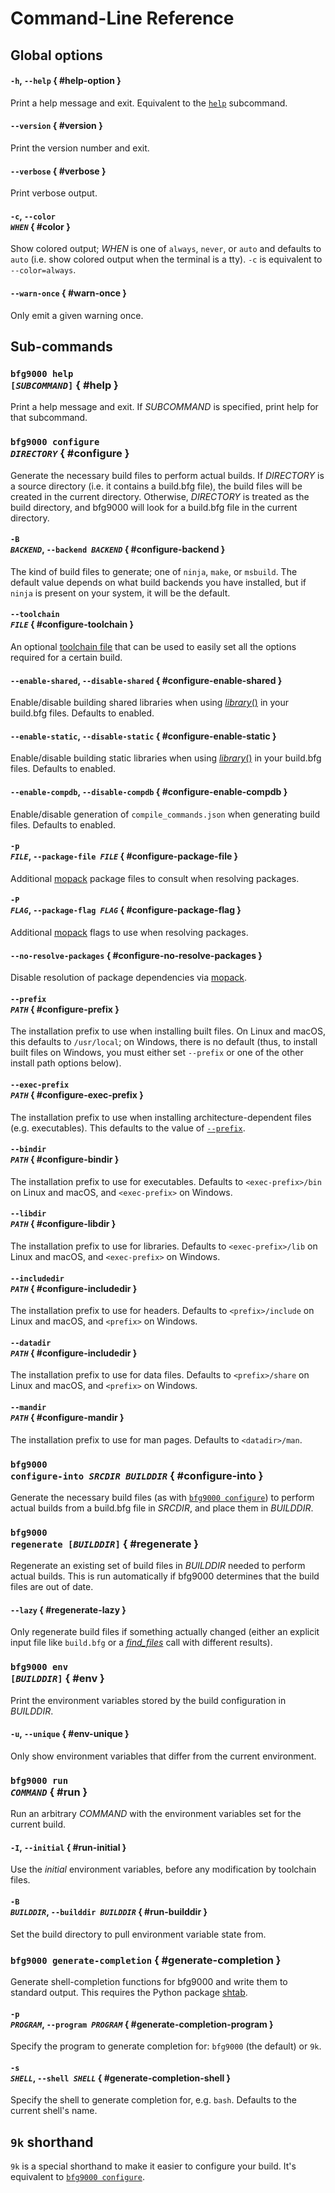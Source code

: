 # Command-Line Reference

## Global options

#### `-h`, `--help` { #help-option }

Print a help message and exit. Equivalent to the [`help`](#help) subcommand.

#### `--version` { #version }

Print the version number and exit.

#### `--verbose` { #verbose }

Print verbose output.

#### `-c`, <code>--color *WHEN*</code> { #color }

Show colored output; *WHEN* is one of `always`, `never`, or `auto` and defaults
to `auto` (i.e. show colored output when the terminal is a tty). `-c` is
equivalent to `--color=always`.

#### `--warn-once` { #warn-once }

Only emit a given warning once.

## Sub-commands

### <code>bfg9000 help [*SUBCOMMAND*]</code> { #help }

Print a help message and exit. If *SUBCOMMAND* is specified, print help for that
subcommand.

### <code>bfg9000 configure *DIRECTORY*</code> { #configure }

Generate the necessary build files to perform actual builds. If *DIRECTORY* is a
source directory (i.e. it contains a build.bfg file), the build files will be
created in the current directory. Otherwise, *DIRECTORY* is treated as the build
directory, and bfg9000 will look for a build.bfg file in the current directory.

#### <code>-B *BACKEND*</code>, <code>--backend *BACKEND*</code> { #configure-backend }

The kind of build files to generate; one of `ninja`, `make`, or `msbuild`. The
default value depends on what build backends you have installed, but if `ninja`
is present on your system, it will be the default.

#### <code>--toolchain *FILE*</code> { #configure-toolchain }

An optional [toolchain file](../user/building.md#using-toolchain-files) that
can be used to easily set all the options required for a certain build.

#### `--enable-shared`, `--disable-shared` { #configure-enable-shared }

Enable/disable building shared libraries when using
[*library*()](builtins.md#library) in your build.bfg files. Defaults to enabled.

#### `--enable-static`, `--disable-static` { #configure-enable-static }

Enable/disable building static libraries when using
[*library*()](builtins.md#library) in your build.bfg files. Defaults to enabled.

#### `--enable-compdb`, `--disable-compdb` { #configure-enable-compdb }

Enable/disable generation of `compile_commands.json` when generating build
files. Defaults to enabled.

#### <code>-p *FILE*</code>, <code>--package-file *FILE*</code> { #configure-package-file }

Additional [mopack][mopack] package files to consult when resolving packages.

#### <code>-P *FLAG*</code>, <code>--package-flag *FLAG*</code> { #configure-package-flag }

Additional [mopack][mopack] flags to use when resolving packages.

#### `--no-resolve-packages` { #configure-no-resolve-packages }

Disable resolution of package dependencies via [mopack][mopack].

#### <code>--prefix *PATH*</code> { #configure-prefix }

The installation prefix to use when installing built files. On Linux and macOS,
this defaults to `/usr/local`; on Windows, there is no default (thus, to
install built files on Windows, you must either set `--prefix` or one of the
other install path options below).

#### <code>--exec-prefix *PATH*</code> { #configure-exec-prefix }

The installation prefix to use when installing architecture-dependent files
(e.g. executables). This defaults to the value of
[`--prefix`](#configure-prefix).

#### <code>--bindir *PATH*</code> { #configure-bindir }

The installation prefix to use for executables. Defaults to `<exec-prefix>/bin`
on Linux and macOS, and `<exec-prefix>` on Windows.

#### <code>--libdir *PATH*</code> { #configure-libdir }

The installation prefix to use for libraries. Defaults to `<exec-prefix>/lib` on
Linux and macOS, and `<exec-prefix>` on Windows.

#### <code>--includedir *PATH*</code> { #configure-includedir }

The installation prefix to use for headers. Defaults to `<prefix>/include` on
Linux and macOS, and `<prefix>` on Windows.

#### <code>--datadir *PATH*</code> { #configure-includedir }

The installation prefix to use for data files. Defaults to `<prefix>/share` on
Linux and macOS, and `<prefix>` on Windows.

#### <code>--mandir *PATH*</code> { #configure-mandir }

The installation prefix to use for man pages. Defaults to `<datadir>/man`.

### <code>bfg9000 configure-into *SRCDIR* *BUILDDIR*</code> { #configure-into }

Generate the necessary build files (as with [`bfg9000 configure`](#configure))
to perform actual builds from a build.bfg file in *SRCDIR*, and place them in
*BUILDDIR*.

### <code>bfg9000 regenerate [*BUILDDIR*]</code> { #regenerate }

Regenerate an existing set of build files in *BUILDDIR* needed to perform actual
builds. This is run automatically if bfg9000 determines that the build files are
out of date.

#### `--lazy` { #regenerate-lazy }

Only regenerate build files if something actually changed (either an explicit
input file like `build.bfg` or a [*find_files*](builtins.md#find_files) call
with different results).

### <code>bfg9000 env [*BUILDDIR*]</code> { #env }

Print the environment variables stored by the build configuration in *BUILDDIR*.

#### `-u`, `--unique` { #env-unique }

Only show environment variables that differ from the current environment.

### <code>bfg9000 run *COMMAND*</code> { #run }

Run an arbitrary *COMMAND* with the environment variables set for the current
build.

#### `-I`, `--initial` { #run-initial }

Use the *initial* environment variables, before any modification by toolchain
files.

#### <code>-B *BUILDDIR*</code>, <code>--builddir *BUILDDIR*</code> { #run-builddir }

Set the build directory to pull environment variable state from.

### `bfg9000 generate-completion` { #generate-completion }

Generate shell-completion functions for bfg9000 and write them to standard
output. This requires the Python package [shtab][shtab].

#### <code>-p *PROGRAM*</code>, <code>--program *PROGRAM*</code> { #generate-completion-program }

Specify the program to generate completion for: `bfg9000` (the default) or `9k`.

#### <code>-s *SHELL*</code>, <code>--shell *SHELL*</code> { #generate-completion-shell }

Specify the shell to generate completion for, e.g. `bash`. Defaults to the
current shell's name.

## `9k` shorthand

`9k` is a special shorthand to make it easier to configure your build. It's
equivalent to [`bfg9000 configure`](#configure).

[mopack]: https://jimporter.github.io/mopack/
[shtab]: https://github.com/iterative/shtab
